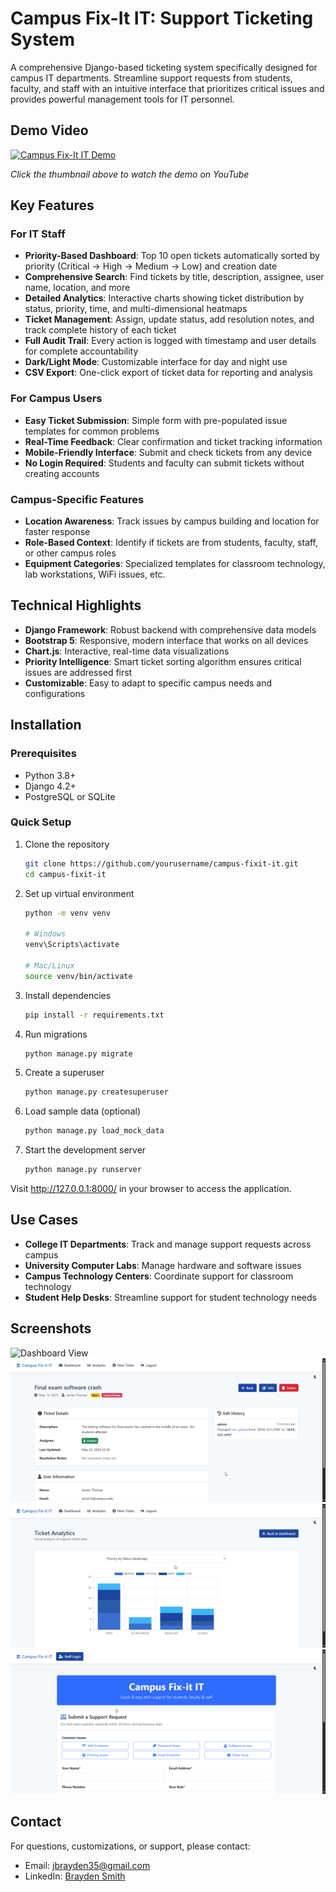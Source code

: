# Campus Fix-It IT: Support Ticketing System

A comprehensive Django-based ticketing system specifically designed for campus IT departments. Streamline support requests from students, faculty, and staff with an intuitive interface that prioritizes critical issues and provides powerful management tools for IT personnel.

## Demo Video

[![Campus Fix-It IT Demo](https://img.youtube.com/vi/pZKruNWhr5M/0.jpg)](https://youtu.be/pZKruNWhr5M)

*Click the thumbnail above to watch the demo on YouTube*

## Key Features

### For IT Staff
- **Priority-Based Dashboard**: Top 10 open tickets automatically sorted by priority (Critical → High → Medium → Low) and creation date
- **Comprehensive Search**: Find tickets by title, description, assignee, user name, location, and more
- **Detailed Analytics**: Interactive charts showing ticket distribution by status, priority, time, and multi-dimensional heatmaps
- **Ticket Management**: Assign, update status, add resolution notes, and track complete history of each ticket
- **Full Audit Trail**: Every action is logged with timestamp and user details for complete accountability
- **Dark/Light Mode**: Customizable interface for day and night use
- **CSV Export**: One-click export of ticket data for reporting and analysis

### For Campus Users
- **Easy Ticket Submission**: Simple form with pre-populated issue templates for common problems
- **Real-Time Feedback**: Clear confirmation and ticket tracking information
- **Mobile-Friendly Interface**: Submit and check tickets from any device
- **No Login Required**: Students and faculty can submit tickets without creating accounts

### Campus-Specific Features
- **Location Awareness**: Track issues by campus building and location for faster response
- **Role-Based Context**: Identify if tickets are from students, faculty, staff, or other campus roles
- **Equipment Categories**: Specialized templates for classroom technology, lab workstations, WiFi issues, etc.

## Technical Highlights
- **Django Framework**: Robust backend with comprehensive data models
- **Bootstrap 5**: Responsive, modern interface that works on all devices
- **Chart.js**: Interactive, real-time data visualizations
- **Priority Intelligence**: Smart ticket sorting algorithm ensures critical issues are addressed first
- **Customizable**: Easy to adapt to specific campus needs and configurations

## Installation

### Prerequisites
- Python 3.8+
- Django 4.2+
- PostgreSQL or SQLite

### Quick Setup
1. Clone the repository
   ```bash
   git clone https://github.com/yourusername/campus-fixit-it.git
   cd campus-fixit-it
   ```

2. Set up virtual environment
   ```bash
   python -m venv venv
   
   # Windows
   venv\Scripts\activate
   
   # Mac/Linux
   source venv/bin/activate
   ```

3. Install dependencies
   ```bash
   pip install -r requirements.txt
   ```

4. Run migrations
   ```bash
   python manage.py migrate
   ```

5. Create a superuser
   ```bash
   python manage.py createsuperuser
   ```

6. Load sample data (optional)
   ```bash
   python manage.py load_mock_data
   ```

7. Start the development server
   ```bash
   python manage.py runserver
   ```

Visit http://127.0.0.1:8000/ in your browser to access the application.

## Use Cases
- **College IT Departments**: Track and manage support requests across campus
- **University Computer Labs**: Manage hardware and software issues
- **Campus Technology Centers**: Coordinate support for classroom technology
- **Student Help Desks**: Streamline support for student technology needs

## Screenshots
![Dashboard View](screenshots/dashboard.gif)
![Ticket Detail](screenshots/ticket_detail.gif)
![Analytics Page](screenshots/analytics.gif)
![Public Submission Form](screenshots/public_form.gif)

## Contact
For questions, customizations, or support, please contact:
- Email: jbrayden35@gmail.com
- LinkedIn: [Brayden Smith](https://www.linkedin.com/in/braydenjsmith22/)
